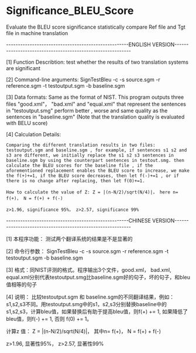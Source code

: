 # Significance_BLEU_Score

Evaluate the BLEU score significance statistically compare Ref file and Tgt file in machine translation

----------------------------------------------------ENGLISH VERSION-----------------------------------------------------------

[1] Function Describtion: test whether the results of two translation systems are significant

[2] Command-line arguments: SignTestBleu -c -s source.sgm -r reference.sgm -t testoutput.sgm -b baseline.sgm

[3] Data formats: Same as the format of NIST. This program outputs three files "good.xml"， "bad.xml" and "equal.xml" that represent the sentences in "testoutput.smg" perform better , worse and same quality as the sentences in "baseline.sgm" (Note that the translation quality is evaluated with BELU score)

[4] Calculation Details:
    
    Comparing the different translation results in two files: testoutput.sgm and baseline.sgm , for example, if sentences s1 s2 and s3 are different, we initially replace the s1 s2 s3 sentences in baseline.sgm by using the counterpart sentences in testout.smg. then calculate the BLEU scores for the baseline file , if the aforementioned replacement enables the BLEU score to increase, we make the f(+)+=1, if the BLEU score decreases, then let f(-)+=1 , or if there is no change after replacing, then let f(0)+=1.
    
    How to calculate the value of Z: Z = |(n-N/2)/sqrt(N/4)|， here n= f(+)， N = f(+) + f(-)
    
    z>1.96, significance 95%， z>2.57, significance 99%
     

----------------------------------------------------CHINESE VERSION-----------------------------------------------------------

[1] 本程序功能： 测试两个翻译系统的结果是不是显著的

[2] 命令行参数： SignTestBleu -c -s source.sgm -r reference.sgm -t testoutput.sgm -b baseline.sgm

[3] 格式：同NIST评测的格式。程序输出3个文件，good.xml， bad.xml, equal.xml分别代表testoutput.smg比baseline.sgm好的句子，坏的句子，和bleu值相等的句子

[4] 说明：
    比较testoutput.sgm 和 baseline.sgm的不同翻译结果，例如：s1,s2,s3不同。用testoutput.smg中的s1，s2,s3分别替换baseline中的s1,s2,s3，计算bleu值，如果替换后有助于提高bleu值，则f(+) += 1, 如果降低了bleu值，则f(-) += 1, 否则 f(0) += 1。
 
   计算z 值： Z = |(n-N/2)/sqrt(N/4)|， 其中n= f(+)， N = f(+) + f(-)

   z>1.96, 显著性95%， z>2.57, 显著性99%

